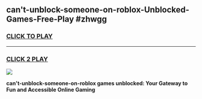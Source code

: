 
## can't-unblock-someone-on-roblox-Unblocked-Games-Free-Play #zhwgg
<h3>
<a href="https://us.freeplayer.one?title=can't-unblock-someone-on-roblox&ref=9M">CLICK TO PLAY</a></h3>
<hr>

<h3>
<a href="https://us.freeplayer.one?title=can't-unblock-someone-on-roblox&ref=9M">CLICK 2 PLAY</a>
  
</h3>

<a href="https://us.freeplayer.one?title=can't-unblock-someone-on-roblox&ref=9M"><img src="https://clearcache.store/games.png"></a>


**can't-unblock-someone-on-roblox games unblocked: Your Gateway to Fun and Accessible Online Gaming**
